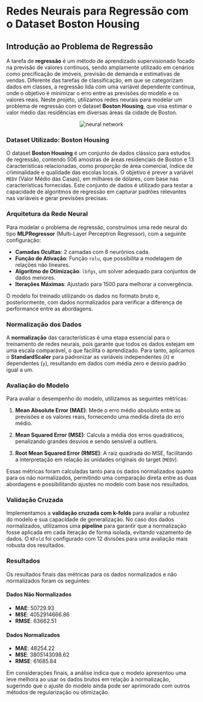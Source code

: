 # Redes Neurais para Regressão com o Dataset Boston Housing

## Introdução ao Problema de Regressão

A tarefa de **regressão** é um método de aprendizado supervisionado focado na previsão de valores contínuos, sendo amplamente utilizado em cenários como precificação de imóveis, previsão de demanda e estimativas de vendas. Diferente das tarefas de classificação, em que se categorizam dados em classes, a regressão lida com uma variável dependente contínua, onde o objetivo é minimizar o erro entre as previsões do modelo e os valores reais. Neste projeto, utilizamos redes neurais para modelar um problema de regressão com o dataset **Boston Housing**, que visa estimar o valor médio das residências em diversas áreas da cidade de Boston.

<p align='center'>
    <img src='https://upload.wikimedia.org/wikipedia/commons/3/3d/Neural_network.svg' alt="neural network">
</p>

### Dataset Utilizado: Boston Housing

O dataset **Boston Housing** é um conjunto de dados clássico para estudos de regressão, contendo 506 amostras de áreas residenciais de Boston e 13 características relacionadas, como proporção de área comercial, índice de criminalidade e qualidade das escolas locais. O objetivo é prever a variável `MEDV` (Valor Médio das Casas), em milhares de dólares, com base nas características fornecidas. Este conjunto de dados é utilizado para testar a capacidade de algoritmos de regressão em capturar padrões relevantes nas variáveis e gerar previsões precisas.

### Arquitetura da Rede Neural

Para modelar o problema de regressão, construímos uma rede neural do tipo **MLPRegressor** (Multi-Layer Perceptron Regressor), com a seguinte configuração:
- **Camadas Ocultas**: 2 camadas com 6 neurônios cada.
- **Função de Ativação**: Função `relu`, que possibilita a modelagem de relações não lineares.
- **Algoritmo de Otimização**: `lbfgs`, um solver adequado para conjuntos de dados menores.
- **Iterações Máximas**: Ajustado para 1500 para melhorar a convergência.

O modelo foi treinado utilizando os dados no formato bruto e, posteriormente, com dados normalizados para verificar a diferença de performance entre as abordagens.

### Normalização dos Dados

A **normalização** das características é uma etapa essencial para o treinamento de redes neurais, pois garante que todos os dados estejam em uma escala comparável, o que facilita o aprendizado. Para tanto, aplicamos o **StandardScaler** para padronizar as variáveis independentes (`X`) e dependentes (`y`), resultando em dados com média zero e desvio padrão igual a um.

### Avaliação do Modelo

Para avaliar o desempenho do modelo, utilizamos as seguintes métricas:

1. **Mean Absolute Error (MAE)**: Mede o erro médio absoluto entre as previsões e os valores reais, fornecendo uma medida direta do erro médio.

2. **Mean Squared Error (MSE)**: Calcula a média dos erros quadráticos, penalizando grandes desvios e sendo sensível a outliers.

3. **Root Mean Squared Error (RMSE)**: A raiz quadrada do MSE, facilitando a interpretação em relação às unidades originais do target (`MEDV`).

Essas métricas foram calculadas tanto para os dados normalizados quanto para os não normalizados, permitindo uma comparação direta entre as duas abordagens e possibilitando ajustes no modelo com base nos resultados.

### Validação Cruzada

Implementamos a **validação cruzada com k-folds** para avaliar a robustez do modelo e sua capacidade de generalização. No caso dos dados normalizados, utilizamos uma **pipeline** para garantir que a normalização fosse aplicada em cada iteração de forma isolada, evitando vazamento de dados. O `KFold` foi configurado com 12 divisões para uma avaliação mais robusta dos resultados.

### Resultados

Os resultados finais das métricas para os dados normalizados e não normalizados foram os seguintes:

#### Dados Não Normalizados
- **MAE**: 50729.93
- **MSE**: 4052914666.86
- **RMSE**: 63662.51

#### Dados Normalizados
- **MAE**: 48254.22
- **MSE**: 3805143098.62
- **RMSE**: 61685.84

Em considerações finais, a análise indica que o modelo apresentou uma leve melhora ao usar os dados brutos em relação à normalização, sugerindo que o ajuste do modelo ainda pode ser aprimorado com outros métodos de regularização ou otimização.